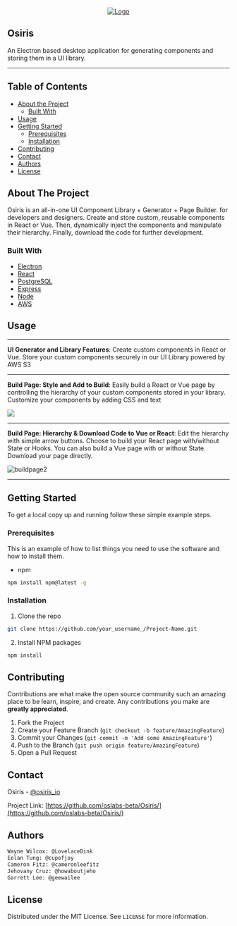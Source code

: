 <!-- PROJECT SHIELDS -->
<!--
*** I'm using markdown "reference style" links for readability.
*** Reference links are enclosed in brackets [ ] instead of parentheses ( ).
*** See the bottom of this document for the declaration of the reference variables
*** for contributors-url, forks-url, etc. This is an optional, concise syntax you may use.
*** https://www.markdownguide.org/basic-syntax/#reference-style-links
-->
<!-- PROJECT LOGO -->
<br />
<p align="center">
  <a href="https://github.com/oslabs-beta/Osiris/">
    <img src="https://i.ibb.co/pyyR40z/Final-Osiris.jpg" alt="Logo">
  </a>

## Osiris
An Electron based desktop application for generating components and storing them in a UI library.

  __________


<!-- TABLE OF CONTENTS -->
## Table of Contents

* [About the Project](#about-the-project)
  * [Built With](#built-with)
* [Usage](#usage)
* [Getting Started](#getting-started)
  * [Prerequisites](#prerequisites)
  * [Installation](#installation)
* [Contributing](#contributing)
* [Contact](#contact)
* [Authors](#authors)
* [License](#license)



<!-- ABOUT THE PROJECT -->
## About The Project

Osiris is an all-in-one UI Component Library + Generator + Page Builder. for developers and designers. Create and store custom, reusable components in React or Vue. Then, dynamically inject the components and manipulate their hierarchy. Finally, download the code for further development.

### Built With
* [Electron](https://getbootstrap.com)
* [React](https://jquery.com)
* [PostgreSQL](https://laravel.com)
* [Express](https://expressjs.com/)
* [Node](https://nodejs.org/en/)
* [AWS](https://aws.amazon.com/)

<!-- USAGE EXAMPLES -->
## Usage

_______


**UI Generator and Library Features**: Create custom components in React or Vue. Store your custom components securely in our UI Library powered by AWS S3

_______


**Build Page: Style and Add to Build**: Easily build a React or Vue page by controlling the hierarchy of your custom components stored in your library. Customize your components by adding CSS and text

<img src="https://i.ibb.co/PzPfFT5/buildpage1.gif">

________


**Build Page: Hierarchy & Download Code to Vue or React**:  Edit the hierarchy with simple arrow buttons. Choose to build your React page with/without State or Hooks. You can also build a Vue page with or without State. Download your page directly.

<img src="https://iili.io/d1XamG.gif" alt="buildpage2">

_______


<!-- GETTING STARTED -->
## Getting Started

To get a local copy up and running follow these simple example steps.

### Prerequisites

This is an example of how to list things you need to use the software and how to install them.
* npm
```sh
npm install npm@latest -g
```

### Installation

1. Clone the repo
```sh
git clone https://github.com/your_username_/Project-Name.git
```
2. Install NPM packages
```sh
npm install
```

<!-- CONTRIBUTING -->
## Contributing

Contributions are what make the open source community such an amazing place to be learn, inspire, and create. Any contributions you make are **greatly appreciated**.

1. Fork the Project
2. Create your Feature Branch (`git checkout -b feature/AmazingFeature`)
3. Commit your Changes (`git commit -m 'Add some AmazingFeature'`)
4. Push to the Branch (`git push origin feature/AmazingFeature`)
5. Open a Pull Request


<!-- CONTACT -->
## Contact

Osiris - [@osiris_io](https://twitter.com/osiris_io)

Project Link: [https://github.com/oslabs-beta/Osiris/](https://github.com/oslabs-beta/Osiris/)

<!--- Authors --->
## Authors
```sh
Wayne Wilcox: @LovelaceDink
Eelan Tung: @cupofjoy
Cameron Fitz: @cameronleefitz
Jehovany Cruz: @howaboutjeho
Garrett Lee: @geewailee
```
<!-- LICENSE -->
## License

Distributed under the MIT License. See `LICENSE` for more information.
